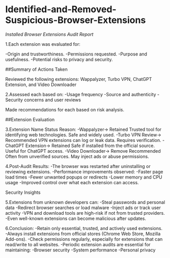 # Identified-and-Removed-Suspicious-Browser-Extensions

*Installed Browser Extensions Audit Report*

1.Each extension was evaluated for:

   -Origin and trustworthiness.
   -Permissions requested.
   -Purpose and usefulness.
   -Potential risks to privacy and security.

##Summary of Actions Taken

Reviewed the following extensions:
Wappalyzer, Turbo VPN, ChatGPT Extension, and Video Downloader

2.Assessed each based on:
 -Usage frequency
 -Source and authenticity
 -Security concerns and user reviews


Made recommendations for each based on risk analysis.

##Extension Evaluation

3.Extension Name	Status	Reason:
 -Wappalyzer-> Retained	Trusted tool for identifying web technologies. Safe and widely used.
 -Turbo VPN Review-> Recommended	VPN extensions can log or leak data. Requires verification.
 -ChatGPT Extension-> Retained	Safe if installed from the official source. Useful for ChatGPT access.
 -Video Downloader-> Remove Recommended	Often from unverified sources. May inject ads or abuse permissions.


4.Post-Audit Results:
 -The browser was restarted after uninstalling or reviewing extensions.
 -Performance improvements observed:
 -Faster page load times
 -Fewer unwanted popups or redirects
 -Lower memory and CPU usage
 -Improved control over what each extension can access.

Security Insights

5.Extensions from unknown developers can:
 -Steal passwords and personal data
 -Redirect browser searches or load malware
 -Inject ads or track user activity
 -VPN and download tools are high-risk if not from trusted providers.
 -Even well-known extensions can become malicious after updates.


6.Conclusion:
 -Retain only essential, trusted, and actively used extensions.
 -Always install extensions from official stores (Chrome Web Store, Mozilla Add-ons).
 -Check permissions regularly, especially for extensions that can read/write to all websites.
 -Periodic extension audits are essential for maintaining:
 -Browser security
 -System performance
 -Personal privacy
